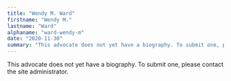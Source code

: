 ```yaml
---
title: "Wendy M. Ward"
firstname: "Wendy M."
lastname: "Ward"
alphaname: "ward-wendy-m"
date: "2020-11-30"
summary: "This advocate does not yet have a biography. To submit one, please contact the site administrator."
---
```

This advocate does not yet have a biography. To submit one, please contact the site administrator.

